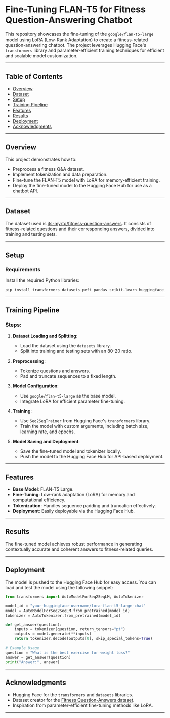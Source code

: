# Fine-Tuning FLAN-T5 for Fitness Question-Answering Chatbot

This repository showcases the fine-tuning of the `google/flan-t5-large` model using LoRA (Low-Rank Adaptation) to create a fitness-related question-answering chatbot. The project leverages Hugging Face's `transformers` library and parameter-efficient training techniques for efficient and scalable model customization.

---

## Table of Contents
- [Overview](#overview)
- [Dataset](#dataset)
- [Setup](#setup)
- [Training Pipeline](#training-pipeline)
- [Features](#features)
- [Results](#results)
- [Deployment](#deployment)
- [Acknowledgments](#acknowledgments)

---

## Overview

This project demonstrates how to:
- Preprocess a fitness Q&A dataset.
- Implement tokenization and data preparation.
- Fine-tune the FLAN-T5 model with LoRA for memory-efficient training.
- Deploy the fine-tuned model to the Hugging Face Hub for use as a chatbot API.

---

## Dataset

The dataset used is [its-myrto/fitness-question-answers](https://huggingface.co/datasets/its-myrto/fitness-question-answers). It consists of fitness-related questions and their corresponding answers, divided into training and testing sets.

---

## Setup

### Requirements

Install the required Python libraries:
```bash
pip install transformers datasets peft pandas scikit-learn huggingface_hub
```

---

## Training Pipeline

### Steps:
1. **Dataset Loading and Splitting**:
   - Load the dataset using the `datasets` library.
   - Split into training and testing sets with an 80-20 ratio.

2. **Preprocessing**:
   - Tokenize questions and answers.
   - Pad and truncate sequences to a fixed length.

3. **Model Configuration**:
   - Use `google/flan-t5-large` as the base model.
   - Integrate LoRA for efficient parameter fine-tuning.

4. **Training**:
   - Use `Seq2SeqTrainer` from Hugging Face's `transformers` library.
   - Train the model with custom arguments, including batch size, learning rate, and epochs.

5. **Model Saving and Deployment**:
   - Save the fine-tuned model and tokenizer locally.
   - Push the model to the Hugging Face Hub for API-based deployment.

---

## Features

- **Base Model**: FLAN-T5 Large.
- **Fine-Tuning**: Low-rank adaptation (LoRA) for memory and computational efficiency.
- **Tokenization**: Handles sequence padding and truncation effectively.
- **Deployment**: Easily deployable via the Hugging Face Hub.

---

## Results

The fine-tuned model achieves robust performance in generating contextually accurate and coherent answers to fitness-related queries.

---

## Deployment

The model is pushed to the Hugging Face Hub for easy access. You can load and test the model using the following snippet:

```python
from transformers import AutoModelForSeq2SeqLM, AutoTokenizer

model_id = "your-huggingface-username/lora-flan-t5-large-chat"
model = AutoModelForSeq2SeqLM.from_pretrained(model_id)
tokenizer = AutoTokenizer.from_pretrained(model_id)

def get_answer(question):
    inputs = tokenizer(question, return_tensors="pt")
    outputs = model.generate(**inputs)
    return tokenizer.decode(outputs[0], skip_special_tokens=True)

# Example Usage
question = "What is the best exercise for weight loss?"
answer = get_answer(question)
print("Answer:", answer)
```

---

## Acknowledgments

- Hugging Face for the `transformers` and `datasets` libraries.
- Dataset creator for the [Fitness Question-Answers dataset](https://huggingface.co/datasets/its-myrto/fitness-question-answers).
- Inspiration from parameter-efficient fine-tuning methods like LoRA.

---
